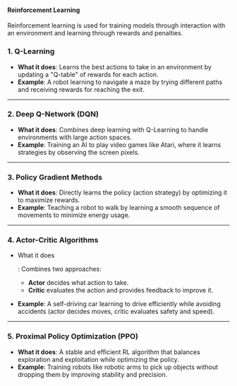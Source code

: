 #### Reinforcement Learning 

Reinforcement learning is used for training models through interaction with an environment and learning through rewards and penalties.

### 1. **Q-Learning**

- **What it does**: Learns the best actions to take in an environment by updating a "Q-table" of rewards for each action.
- **Example**: A robot learning to navigate a maze by trying different paths and receiving rewards for reaching the exit.

------

### 2. **Deep Q-Network (DQN)**

- **What it does**: Combines deep learning with Q-Learning to handle environments with large action spaces.
- **Example**: Training an AI to play video games like Atari, where it learns strategies by observing the screen pixels.

------

### 3. **Policy Gradient Methods**

- **What it does**: Directly learns the policy (action strategy) by optimizing it to maximize rewards.
- **Example**: Teaching a robot to walk by learning a smooth sequence of movements to minimize energy usage.

------

### 4. **Actor-Critic Algorithms**

- What it does

  : Combines two approaches:

  - **Actor** decides what action to take.
  - **Critic** evaluates the action and provides feedback to improve it.

- **Example**: A self-driving car learning to drive efficiently while avoiding accidents (actor decides moves, critic evaluates safety and speed).

------

### 5. **Proximal Policy Optimization (PPO)**

- **What it does**: A stable and efficient RL algorithm that balances exploration and exploitation while optimizing the policy.
- **Example**: Training robots like robotic arms to pick up objects without dropping them by improving stability and precision.
